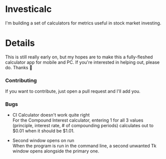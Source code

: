 # Investicalc
I'm building a set of calculators for metrics useful in stock market investing.

# Details
This is still really early on, but my hopes are to make this a fully-fleshed calculator app for mobile and PC.
If you're interested in helping out, please do. Thanks 🙂

### Contributing
If you want to contribute, just open a pull request and I'll add you.

### Bugs
- CI Calculator doesn't work quite right\
For the Compound Interest calculator, entering 1 for all 3 values (principle, interest rate, # of compounding periods) calculates out to $0.01
when it should be $1.01.

- Second window opens on run\
When the program is run in the command line, a second unwanted Tk window opens alongside the primary one.

